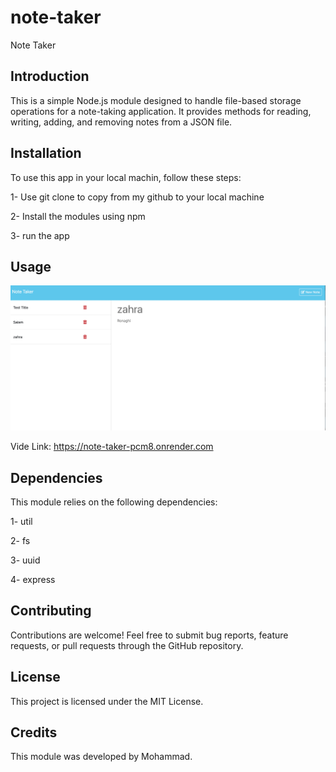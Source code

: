 # note-taker
Note Taker

## Introduction

This is a simple Node.js module designed to handle file-based storage operations for a note-taking application. It provides methods for reading, writing, adding, and removing notes from a JSON file.

## Installation

To use this app in your local machin, follow these steps:

1- Use git clone to copy from my github to your local machine

2- Install the modules using npm

3- run the app

## Usage

![Note-Taker](./images/Pic.png)

Vide Link: https://note-taker-pcm8.onrender.com


## Dependencies

This module relies on the following dependencies:

1- util

2- fs

3- uuid

4- express

## Contributing

Contributions are welcome! Feel free to submit bug reports, feature requests, or pull requests through the GitHub repository.

## License

This project is licensed under the MIT License.

## Credits

This module was developed by Mohammad.






